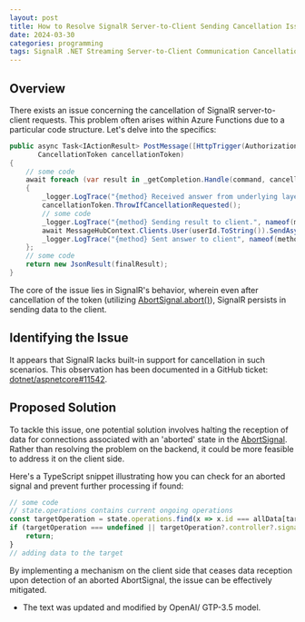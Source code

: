 ```yaml
---
layout: post
title: How to Resolve SignalR Server-to-Client Sending Cancellation Issue
date: 2024-03-30
categories: programming
tags: SignalR .NET Streaming Server-to-Client Communication Cancellation Issue
---
```


## Overview

There exists an issue concerning the cancellation of SignalR server-to-client requests. This problem often arises within Azure Functions due to a particular code structure. Let's delve into the specifics:

```csharp
public async Task<IActionResult> PostMessage([HttpTrigger(AuthorizationLevel.Function, "post", Route = "{userId}/data")] HttpRequestData req, Guid userId,
       CancellationToken cancellationToken)
{
    // some code
    await foreach (var result in _getCompletion.Handle(command, cancellationToken))
    {
        _logger.LogTrace("{method} Received answer from underlying layer: {completinResult.Content}.", nameof(method), result.Content);
        cancellationToken.ThrowIfCancellationRequested();
        // some code
        _logger.LogTrace("{method} Sending result to client.", nameof(method));
        await MessageHubContext.Clients.User(userId.ToString()).SendAsync(NewPartOfResultReceived, result, cancellationToken);
        _logger.LogTrace("{method} Sent answer to client", nameof(method));
    };
    // some code
    return new JsonResult(finalResult);
}
```

The core of the issue lies in SignalR's behavior, wherein even after cancellation of the token (utilizing [AbortSignal.abort()](https://developer.mozilla.org/en-US/docs/Web/API/AbortSignal/abort_static)), SignalR persists in sending data to the client.

## Identifying the Issue

It appears that SignalR lacks built-in support for cancellation in such scenarios. This observation has been documented in a GitHub ticket: [dotnet/aspnetcore#11542](https://github.com/dotnet/aspnetcore/issues/11542).

## Proposed Solution

To tackle this issue, one potential solution involves halting the reception of data for connections associated with an 'aborted' state in the [AbortSignal](https://developer.mozilla.org/en-US/docs/Web/API/AbortSignal). Rather than resolving the problem on the backend, it could be more feasible to address it on the client side.

Here's a TypeScript snippet illustrating how you can check for an aborted signal and prevent further processing if found:

```ts
// some code
// state.operations contains current ongoing operations
const targetOperation = state.operations.find(x => x.id === allData[targetData].operationId);
if (targetOperation === undefined || targetOperation?.controller?.signal.aborted) {
    return;
}
// adding data to the target
```

By implementing a mechanism on the client side that ceases data reception upon detection of an aborted AbortSignal, the issue can be effectively mitigated.

* The text was updated and modified by OpenAI/ GTP-3.5 model.
